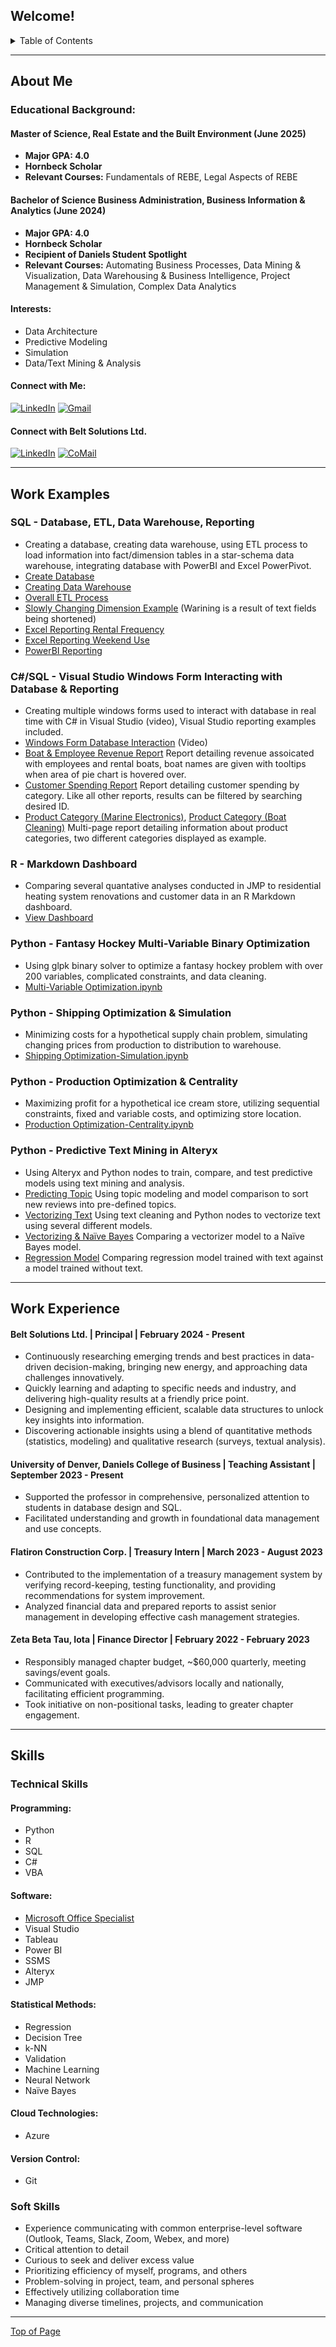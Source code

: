 <a name="readme-top"></a>

## Welcome!

<details>
<summary>Table of Contents</summary>
<ol>
<li><a href="#about-me">About Me</a></li>
<li><a href="#work-examples">Work Examples</a></li>
<li><a href="#work-experience">Work Experience</a></li>
<li><a href="#skills">Skills</a></li>
</ol>
</details>

<a name="about-me"></a>
<hr>

## About Me

### Educational Background: ###

#### Master of Science, Real Estate and the Built Environment (June 2025) ####
* **Major GPA: 4.0**
* **Hornbeck Scholar**
* **Relevant Courses:** Fundamentals of REBE, Legal Aspects of REBE

#### Bachelor of Science Business Administration, Business Information & Analytics (June 2024) ####
* **Major GPA: 4.0**
* **Hornbeck Scholar**
* **Recipient of Daniels Student Spotlight**
* **Relevant Courses:** Automating Business Processes, Data Mining & Visualization, Data Warehousing & Business Intelligence, Project Management & Simulation, Complex Data Analytics

#### Interests: ####
* Data Architecture
* Predictive Modeling
* Simulation
* Data/Text Mining & Analysis

#### Connect with Me: ####
  
[![LinkedIn][linkedin-shield]][linkedin-url] [![Gmail][gmail-shield]][gmail-url]

#### Connect with Belt Solutions Ltd. ####

[![LinkedIn][linkedin-shield]][company-url]  [![CoMail][comail-shield]][comail-url]

<a name="work-examples"></a>
<hr>

## Work Examples

### SQL - Database, ETL, Data Warehouse, Reporting ###
  * Creating a database, creating data warehouse, using ETL process to load information into fact/dimension tables in a star-schema data warehouse, integrating database with PowerBI and Excel PowerPivot.
  * [Create Database](https://github.com/aidenbelt/Project-Examples/blob/de53867f15d53e5887e07679f78f53693b066a0c/CreateDatabase.sql)
  * [Creating Data Warehouse](https://github.com/aidenbelt/Project-Examples/blob/de53867f15d53e5887e07679f78f53693b066a0c/Creating%20Datamart.sql)
  * [Overall ETL Process](https://github.com/aidenbelt/Project-Examples/blob/de53867f15d53e5887e07679f78f53693b066a0c/ETL%20Overview.png)
  * [Slowly Changing Dimension Example](https://github.com/aidenbelt/Project-Examples/blob/de53867f15d53e5887e07679f78f53693b066a0c/ETL%20Slowly%20Changing%20Dimension.png) (Warining is a result of text fields being shortened) 
  * [Excel Reporting Rental Frequency](https://github.com/aidenbelt/Project-Examples/blob/0981fd72e8b301e0ee861b5806992a6431651be4/Rental%20Frequency.pdf)
  * [Excel Reporting Weekend Use](https://github.com/aidenbelt/Project-Examples/blob/0981fd72e8b301e0ee861b5806992a6431651be4/Weekend%20Use.pdf)
  * [PowerBI Reporting](https://github.com/aidenbelt/Project-Examples/blob/0981fd72e8b301e0ee861b5806992a6431651be4/dmBoydLakeMarina%20Dashboards.pdf)

### C#/SQL - Visual Studio Windows Form Interacting with Database & Reporting ###
  * Creating multiple windows forms used to interact with database in real time with C# in Visual Studio (video), Visual Studio reporting examples included.
  * [Windows Form Database Interaction](https://www.youtube.com/watch?v=OHvfbWPYX3Y) (Video)
  * [Boat & Employee Revenue Report](https://github.com/aidenbelt/Project-Examples/blob/aec81ac34a44ad89b92532ddfb41013fc06d4743/Boat%20%26%20Employee%20Revenue.png) Report detailing revenue assoicated with employees and rental boats, boat names are given with tooltips when area of pie chart is hovered over. 
  * [Customer Spending Report](https://github.com/aidenbelt/Project-Examples/blob/aec81ac34a44ad89b92532ddfb41013fc06d4743/Customer%20Spending.png) Report detailing customer spending by category. Like all other reports, results can be filtered by searching desired ID. 
  * [Product Category (Marine Electronics)](https://github.com/aidenbelt/Project-Examples/blob/aec81ac34a44ad89b92532ddfb41013fc06d4743/Product%20Category%201.png), [Product Category (Boat Cleaning)](https://github.com/aidenbelt/Project-Examples/blob/aec81ac34a44ad89b92532ddfb41013fc06d4743/Product%20Category%202.png) Multi-page report detailing information about product categories, two different categories displayed as example. 

### R - Markdown Dashboard ###
  * Comparing several quantative analyses conducted in JMP to residential heating system renovations and customer data in an R Markdown dashboard.
  * [View Dashboard](https://aidenbelt.shinyapps.io/dashboard_belt/)

### Python - Fantasy Hockey Multi-Variable Binary Optimization ###
  * Using glpk binary solver to optimize a fantasy hockey problem with over 200 variables, complicated constraints, and data cleaning. 
  * [Multi-Variable Optimization.ipynb](https://github.com/aidenbelt/Project-Examples/blob/5333c338b401a4c7cf5857c9f7fe5eb2632d29e1/Multi-Variable%20Optimization.ipynb)

### Python - Shipping Optimization & Simulation ###
* Minimizing costs for a hypothetical supply chain problem, simulating changing prices from production to distribution to warehouse.
* [Shipping Optimization-Simulation.ipynb](https://github.com/aidenbelt/Project-Examples/blob/5333c338b401a4c7cf5857c9f7fe5eb2632d29e1/Shipping%20Optimization-Simulation.ipynb)

### Python - Production Optimization & Centrality ###
* Maximizing profit for a hypothetical ice cream store, utilizing sequential constraints, fixed and variable costs, and optimizing store location.
* [Production Optimization-Centrality.ipynb](https://github.com/aidenbelt/Project-Examples/blob/5333c338b401a4c7cf5857c9f7fe5eb2632d29e1/Production%20Optimization-Centrality.ipynb)

### Python - Predictive Text Mining in Alteryx ###
* Using Alteryx and Python nodes to train, compare, and test predictive models using text mining and analysis.
* [Predicting Topic](https://github.com/aidenbelt/Project-Examples/blob/54addf80702c7654ddffd7092d2f98c96ef5c412/4.png) Using topic modeling and model comparison to sort new reviews into pre-defined topics.
* [Vectorizing Text](https://github.com/aidenbelt/Project-Examples/blob/54addf80702c7654ddffd7092d2f98c96ef5c412/5.png) Using text cleaning and Python nodes to vectorize text using several different models.
* [Vectorizing & Naïve Bayes](https://github.com/aidenbelt/Project-Examples/blob/54addf80702c7654ddffd7092d2f98c96ef5c412/6.png) Comparing a vectorizer model to a Naïve Bayes model.
* [Regression Model](https://github.com/aidenbelt/Project-Examples/blob/54addf80702c7654ddffd7092d2f98c96ef5c412/7.png) Comparing regression model trained with text against a model trained without text. 

<a name="work-experience"></a>
<hr>

## Work Experience

#### Belt Solutions Ltd. | Principal | February 2024 - Present ####
* Continuously researching emerging trends and best practices in data-driven decision-making, bringing new energy, and approaching  data challenges innovatively.
* Quickly learning and adapting to  specific needs and industry, and delivering high-quality results at a friendly price point.
* Designing and implementing efficient, scalable data structures to unlock key insights into information.
* Discovering actionable insights using a blend of quantitative methods (statistics, modeling) and qualitative research (surveys, textual analysis).

#### University of Denver, Daniels College of Business | Teaching Assistant | September 2023 - Present #### 
* Supported the professor in comprehensive, personalized attention to students in database design and SQL.
* Facilitated understanding and growth in foundational data management and use concepts.

#### Flatiron Construction Corp. | Treasury Intern | March 2023 - August 2023 #### 
* Contributed to the implementation of a treasury management system by verifying record-keeping, testing functionality, and providing recommendations for system improvement.
* Analyzed financial data and prepared reports to assist senior management in developing effective cash management strategies.

#### Zeta Beta Tau, Iota | Finance Director | February 2022 - February 2023 ####
* Responsibly managed chapter budget, ~$60,000 quarterly, meeting savings/event goals.
* Communicated with executives/advisors locally and nationally, facilitating efficient programming.
* Took initiative on non-positional tasks, leading to greater chapter engagement.

<a name="skills"></a>
<hr>

## Skills

### Technical Skills ###

#### Programming: #### 
* Python
* R
* SQL
* C#
* VBA

#### Software: #### 
* [Microsoft Office Specialist](https://www.credly.com/badges/1041ce88-9b63-4caa-81a7-4aea851908ad)
* Visual Studio
* Tableau
* Power BI
* SSMS
* Alteryx
* JMP

#### Statistical Methods: #### 
* Regression
* Decision Tree
* k-NN
* Validation
* Machine Learning
* Neural Network
* Naïve Bayes

#### Cloud Technologies: #### 
* Azure

#### Version Control: #### 
* Git

### Soft Skills ###
* Experience communicating with common enterprise-level software (Outlook, Teams, Slack, Zoom, Webex, and more)
* Critical attention to detail
* Curious to seek and deliver excess value
* Prioritizing efficiency of myself, programs, and others
* Problem-solving in project, team, and personal spheres
* Effectively utilizing collaboration time
* Managing diverse timelines, projects, and communication

<hr> 

<a href="#readme-top">Top of Page</a>

[linkedin-shield]: https://img.shields.io/badge/LinkedIn-0077B5?style=for-the-badge&logo=linkedin&logoColor=white
[linkedin-url]: https://linkedin.com/in/aidenbelt
[company-url]: https://linkedin.com/company/beltsolns
[gmail-shield]: https://img.shields.io/badge/Gmail-D14836?style=for-the-badge&logo=gmail&logoColor=white
[gmail-url]: mailto:aidenlevin@gmail.com
[comail-shield]: https://img.shields.io/badge/Email-beltsolutionsltd?style=for-the-badge&color=2b6031
[comail-url]: mailto:aiden@beltsolutionsltd.com

